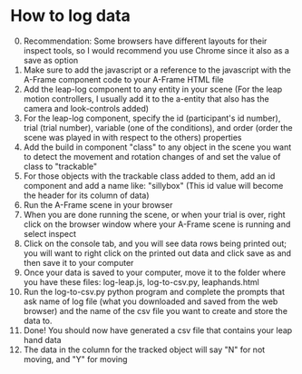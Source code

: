 # How to log data
0. Recommendation: Some browsers have different layouts for their inspect tools, so I would recommend you use Chrome since it also as a save as option
1. Make sure to add the javascript or a reference to the javascript with the A-Frame component code to your A-Frame HTML file
3. Add the leap-log component to any entity in your scene (For the leap motion controllers, I usually add it to the a-entity that also has the camera and look-controls added)
4. For the leap-log component, specify the id (participant's id number), trial (trial number), variable (one of the conditions), and order (order the scene was played in with respect to the others) properties
5. Add the build in component "class" to any object in the scene you want to detect the movement and rotation changes of and set the value of class to "trackable"
6. For those objects with the trackable class added to them, add an id component and add a name like: "sillybox" (This id value will become the header for its column of data)
7. Run the A-Frame scene in your browser
8. When you are done running the scene, or when your trial is over, right click on the browser window where your A-Frame scene is running and select inspect
9. Click on the console tab, and you will see data rows being printed out; you will want to right click on the printed out data and click save as and then save it to your computer
10. Once your data is saved to your computer, move it to the folder where you have these files: log-leap.js, log-to-csv.py, leaphands.html
11. Run the log-to-csv.py python program and complete the prompts that ask name of log file (what you downloaded and saved from the web browser) and the name of the csv file you want to create and store the data to.
12. Done! You should now have generated a csv file that contains your leap hand data
13. The data in the column for the tracked object will say "N" for not moving, and "Y" for moving